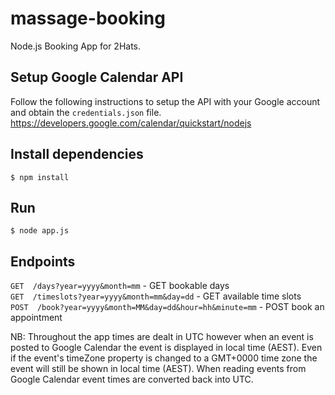 # massage-booking
Node.js Booking App for 2Hats.

## Setup Google Calendar API
Follow the following instructions to setup the API with your Google account and obtain the `credentials.json` file.
https://developers.google.com/calendar/quickstart/nodejs

## Install dependencies
`$ npm install`

## Run
`$ node app.js`

## Endpoints
`GET  /days?year=yyyy&month=mm` - GET bookable days\
`GET  /timeslots?year=yyyy&month=mm&day=dd` - GET available time slots\
`POST  /book?year=yyyy&month=MM&day=dd&hour=hh&minute=mm` - POST book an appointment

NB: Throughout the app times are dealt in UTC however when an event is posted to Google Calendar the event is displayed in local time (AEST). Even if the event's timeZone property is changed to a GMT+0000 time zone the event will still be shown in local time (AEST). When reading events from Google Calendar event times are converted back into UTC.
